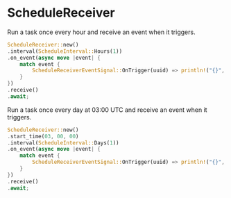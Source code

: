 # ScheduleReceiver

Run a task once every hour and receive an event when it triggers.
``` rust
ScheduleReceiver::new()
.interval(ScheduleInterval::Hours(1))
.on_event(async move |event| {
    match event {
        ScheduleReceiverEventSignal::OnTrigger(uuid) => println!("{}", uuid),
    }
})
.receive()
.await;
```

Run a task once every day at 03:00 UTC and receive an event when it triggers.
``` rust
ScheduleReceiver::new()
.start_time(03, 00, 00)
.interval(ScheduleInterval::Days(1))
.on_event(async move |event| {
    match event {
        ScheduleReceiverEventSignal::OnTrigger(uuid) => println!("{}", uuid),
    }
})
.receive()
.await;
```